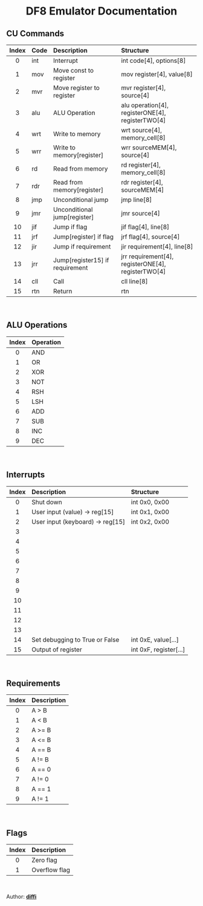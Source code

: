 <center><h1>DF8 Emulator Documentation</h1></center>

## CU Commands

| Index | Code | Description                     | Structure                                          |
| :---: | :--- | :------------------------------ | :------------------------------------------------- |
| 0     | int  | Interrupt                       | int code[4], options[8]                            |
| 1     | mov  | Move const to register          | mov register[4], value[8]                          |
| 2     | mvr  | Move register to register       | mvr register[4], source[4]                         |
| 3     | alu  | ALU Operation                   | alu operation[4], registerONE[4], registerTWO[4]   |
| 4     | wrt  | Write to memory                 | wrt source[4], memory_cell[8]                      |
| 5     | wrr  | Write to memory[register]       | wrr sourceMEM[4], source[4]                        |
| 6     | rd   | Read from memory                | rd register[4], memory_cell[8]                     |
| 7     | rdr  | Read from memory[register]      | rdr register[4], sourceMEM[4]                      |
| 8     | jmp  | Unconditional jump              | jmp line[8]                                        |
| 9     | jmr  | Unconditional jump[register]    | jmr source[4]                                      |
| 10    | jif  | Jump if flag                    | jif flag[4], line[8]                               |
| 11    | jrf  | Jump[register] if flag          | jrf flag[4], source[4]                             |
| 12    | jir  | Jump if requirement             | jir requirement[4], line[8]                        |
| 13    | jrr  | Jump[register15] if requirement | jrr requirement[4], registerONE[4], registerTWO[4] |
| 14    | cll  | Call                            | cll line[8]                                        |
| 15    | rtn  | Return                          | rtn                                                |

<br>

## ALU Operations

| Index | Operation |
| :---: | :-------- |
| 0     | AND       |
| 1     | OR        |
| 2     | XOR       |
| 3     | NOT       |
| 4     | RSH       |
| 5     | LSH       |
| 6     | ADD       |
| 7     | SUB       |
| 8     | INC       |
| 9     | DEC       |

<br>

## Interrupts

| Index | Description                      | Structure              |
| :---: | :------------------------------- | :--------------------- |
| 0     | Shut down                        | int 0x0, 0x00          |
| 1     | User input (value) -> reg[15]    | int 0x1, 0x00          |
| 2     | User input (keyboard) -> reg[15] | int 0x2, 0x00          |
| 3     |                                  |                        |
| 4     |                                  |                        |
| 5     |                                  |                        |
| 6     |                                  |                        |
| 7     |                                  |                        |
| 8     |                                  |                        |
| 9     |                                  |                        |
| 10    |                                  |                        |
| 11    |                                  |                        |
| 12    |                                  |                        |
| 13    |                                  |                        |
| 14    | Set debugging to True or False   | int 0xE, value[...]    |
| 15    | Output of register               | int 0xF, register[...] |

<br>

## Requirements

| Index | Description |
| :---: | :---------- |
| 0     | A > B       |
| 1     | A < B       |
| 2     | A >= B      |
| 3     | A <= B      |
| 4     | A == B      |
| 5     | A != B      |
| 6     | A == 0      |
| 7     | A != 0      |
| 8     | A == 1      |
| 9     | A != 1      |

<br>

## Flags
| Index | Description   |
| :---: | :------------ |
| 0     | Zero flag     |
| 1     | Overflow flag |

<br>

Author: <b><a href="https://github.com/diffiii/">diffi</a></b>
